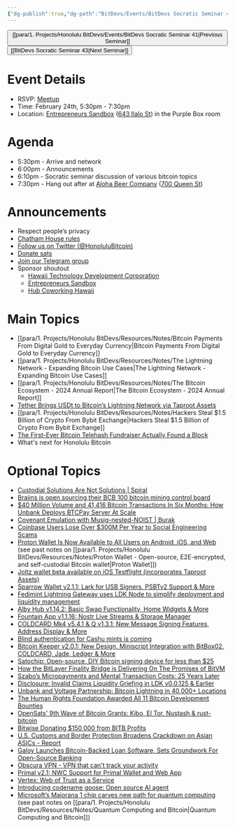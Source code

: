 ```yaml
---
{"dg-publish":true,"dg-path":"BitDevs/Events/BitDevs Socratic Seminar 42.md","permalink":"/bit-devs/events/bit-devs-socratic-seminar-42/","title":"BitDevs Socratic Seminar 42","tags":["bitdevs","bitcoin","resource","socratic-42"],"noteIcon":"3","created":"2025-01-06T19:41:23.919-10:00","updated":"2025-02-22T21:46:47.775-10:00"}
---
```




<button class="obsidian-button previous-seminar">[[para/1. Projects/Honolulu BitDevs/Events/BitDevs Socratic Seminar 41\|Previous Seminar]]</button> <button class="obsidian-button next-seminar">[[BitDevs Socratic Seminar 43\|Next Seminar]]</button>

# Event Details

- RSVP: [Meetup](https://www.meetup.com/honolulu-bitcoin/events/306149933/)
- Time: February 24th, 5:30pm - 7:30pm
- Location: [Entrepreneurs Sandbox](https://sandboxhawaii.org/) ([643 Ilalo St](https://goo.gl/maps/3Zj38htV13iUn4dcA)) in the Purple Box room

# Agenda

- 5:30pm - Arrive and network  
- 6:00pm - Announcements
- 6:10pm - Socratic seminar discussion of various bitcoin topics
- 7:30pm - Hang out after at [Aloha Beer Company](https://alohabeer.com/) ([700 Queen St](https://g.co/kgs/Dw9qzS4))

# Announcements

- Respect people’s privacy
- [Chatham House rules](https://www.chathamhouse.org/about-us/chatham-house-rule)
- [Follow us on Twitter (@HonoluluBitcoin)](https://twitter.com/HonoluluBitcoin)
- [Donate sats](https://checkout.opennode.com/p/5dea6b7a-d33c-4fda-b54c-98f092814c7d)
- [Join our Telegram group](https://t.me/+Ho8M3ZAFmC5mY2Mx)
- Sponsor shoutout
	- [Hawaii Technology Development Corporation](https://www.htdc.org/about/)
	- [Entrepreneurs Sandbox](https://sandboxhawaii.org/)
	- [Hub Coworking Hawaii](https://hubcoworkinghi.com/)

# Main Topics

- [[para/1. Projects/Honolulu BitDevs/Resources/Notes/Bitcoin Payments From Digital Gold to Everyday Currency\|Bitcoin Payments From Digital Gold to Everyday Currency]]
-  [[para/1. Projects/Honolulu BitDevs/Resources/Notes/The Lightning Network - Expanding Bitcoin Use Cases\|The Lightning Network - Expanding Bitcoin Use Cases]] 
- [[para/1. Projects/Honolulu BitDevs/Resources/Notes/The Bitcoin Ecosystem - 2024 Annual Report\|The Bitcoin Ecosystem - 2024 Annual Report]]
- [Tether Brings USDt to Bitcoin’s Lightning Network via Taproot Assets](https://tether.io/news/tether-brings-usdt-to-bitcoins-lightning-network-ushering-in-a-new-era-of-unstoppable-technology/) 
- [[para/1. Projects/Honolulu BitDevs/Resources/Notes/Hackers Steal $1.5 Billion of Crypto From  Bybit Exchange\|Hackers Steal $1.5 Billion of Crypto From  Bybit Exchange]]
- [The First-Ever Bitcoin Telehash Fundraiser Actually Found a Block](https://www.nobsbitcoin.com/the-first-ever-bitcoin-hashrate-fundraiser-actually-found-a-block-2/) 
- What's next for Honolulu Bitcoin

# Optional Topics

- [Custodial Solutions Are Not Solutions | Spiral](https://spiralbtc.substack.com/p/custodial-solutions-are-not-solutions?publication_id=3715684&post_id=157439972&triggerShare=true&isFreemail=false&r=53cq2n&triedRedirect=true)
- [Braiins is open sourcing their BCB 100 bitcoin mining control board](https://braiins.com/hardware/control-board-bcb-100) 
- [$40 Million Volume and 41,416 Bitcoin Transactions In Six Months: How Unbank Deploys BTCPay Server At Scale](https://blog.btcpayserver.org/case-study-unbank/)
- [Covenant Emulation with Musig-nested-NOIST | Burak](https://medium.com/m/global-identity-2?redirectUrl=https%3A%2F%2Fblog.brollup.org%2Fcovenant-emulation-with-musig-nested-noist-784d428c7446)
- [Coinbase Users Lose Over $300M Per Year to Social Engineering Scams](https://www.nobsbitcoin.com/coinbase-users-lose-over-300m-per-year-to-social-engineering-scams-zachxbt/)
- [Proton Wallet Is Now Available to All Users on Android, iOS, and Web](https://www.nobsbitcoin.com/proton-wallet-v0-0-57-0/) (see past notes on [[para/1. Projects/Honolulu BitDevs/Resources/Notes/Proton Wallet - Open-source, E2E-encrypted, and self-custodial Bitcoin wallet\|Proton Wallet]]) 
- [Joltz wallet beta available on iOS Testflight (incorporates Taproot Assets)](https://joltz.app/) 
- [Sparrow Wallet v2.1.1: Lark for USB Signers, PSBTv2 Support & More](https://www.nobsbitcoin.com/sparrow-wallet-v2-1-0/)
- [Fedimint Lightning Gateway uses LDK Node to simplify deployment and liquidity management](https://lightningdevkit.org/blog/fedimint-lightning-gateway-uses-ldk-node-to-simplify-deployment-and-liquidity-management/)
- [Alby Hub v1.14.2: Basic Swap Functionality, Home Widgets & More](https://www.nobsbitcoin.com/alby-hub-v1-14-2/)
- [Fountain App v1.1.16: Nostr Live Streams & Storage Manager](https://www.nobsbitcoin.com/fountain-v1-1-16/)
- [COLDCARD Mk4 v5.4.1 & Q v1.3.1: New Message Signing Features, Address Display & More](https://www.nobsbitcoin.com/coldcard-mk4-v5-4-1-q-v1-3-1/)
- [Blind authentication for Cashu mints is coming](https://x.com/callebtc/status/1884972467204030673)
- [Bitcoin Keeper v2.0.1: New Design, Miniscript Integration with BitBox02, COLDCARD, Jade, Ledger & More](https://www.nobsbitcoin.com/bitcoin-keeper-v2-0-1-keeper-desktop-v0-2-0/) 
- [Satochip: Open-source, DIY Bitcoin signing device for less than $25](https://stacker.news/items/877488)
- [How the BitLayer Finality Bridge is Delivering On The Promises of BitVM](https://bitcoinmagazine.com/takes/bitvm-just-got-a-massive-upgrade)
- [Szabo’s Micropayments and Mental Transaction Costs: 25 Years Later](https://bitcoinmagazine.com/technical/szabos-micropayments-and-mental-transaction-costs-25-years-later-)
- [Disclosure: Invalid Claims Liquidity Griefing in LDK v0.0.125 & Earlier](https://www.nobsbitcoin.com/disclosure-invalid-claims-liquidity-griefing-in-ldk-v0-0-125-earlier/)
- [Unbank and Voltage Partnership: Bitcoin Lightning in 40,000+ Locations](https://bitcoinnews.com/press-release/unbank-voltage-lightning-walgreens-cvs/)
- [The Human Rights Foundation Awarded All 11 Bitcoin Development Bounties](https://www.nobsbitcoin.com/the-human-rights-foundation-awarded-all-11-bitcoin-development-bounties/)
- [OpenSats' 9th Wave of Bitcoin Grants: Kibo, El Tor, Nustash & rust-bitcoin](https://www.nobsbitcoin.com/opensats-9th-wave-of-bitcoin-grants-kibo-el-tor-nustash-rust-bitcoin/)
- [Bitwise Donating $150,000 from BITB Profits](https://bitwiseinvestments.com/newsroom/bitwise-donating-150k-from-bitb-profits-to-bitcoin-open-source-developers)
- [U.S. Customs and Border Protection Broadens Crackdown on Asian ASICs - Report](https://www.nobsbitcoin.com/cbp-broadens-crackdown-on-asian-asics/)
- [Galoy Launches Bitcoin-Backed Loan Software, Sets Groundwork For Open-Source Banking](https://bitcoinmagazine.com/business/galoy-launches-bitcoin-backed-loan-software-sets-groundwork-for-open-source-banking)
- [Obscura VPN - VPN that can't track your activity](https://obscura.net/)
- [Primal v2.1: NWC Support for Primal Wallet and Web App](https://www.nobsbitcoin.com/primal-v2-1/)
- [Vertex: Web of Trust as a Service](https://www.nobsbitcoin.com/vertex-web-of-trust-as-a-service/)
- [Introducing codename goose: Open source AI agent](https://block.github.io/goose/blog/2025/01/28/introducing-codename-goose)
- [Microsoft’s Majorana 1 chip carves new path for quantum computing](https://news.microsoft.com/source/features/ai/microsofts-majorana-1-chip-carves-new-path-for-quantum-computing/) (see past notes on [[para/1. Projects/Honolulu BitDevs/Resources/Notes/Quantum Computing and Bitcoin\|Quantum Computing and Bitcoin]])

